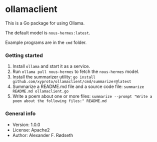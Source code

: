 # ollamaclient

This is a Go package for using Ollama.

The default model is `nous-hermes:latest`.

Example programs are in the `cmd` folder.

### Getting started

1. Install `ollama` and start it as a service.
2. Run `ollama pull nous-hermes` to fetch the `nous-hermes` model.
3. Install the summarizer utility: `go install github.com/xyproto/ollamaclient/cmd/summarizer@latest`
4. Summarize a README.md file and a source code file: `summarize README.md ollamaclient.go`
5. Write a poem about one or more files: `summarize --prompt "Write a poem about the following files:" README.md`

### General info

* Version: 1.0.0
* License: Apache2
* Author: Alexander F. Rødseth
